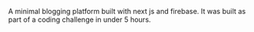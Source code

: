 A minimal blogging platform built with next js and firebase. It was built as part of a coding challenge in under 5 hours.